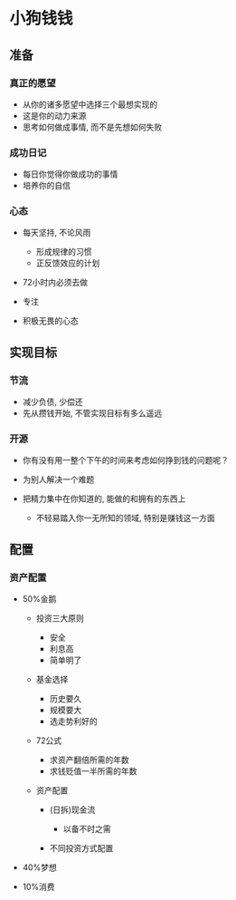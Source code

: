 # 小狗钱钱

## 准备

### 真正的愿望

- 从你的诸多愿望中选择三个最想实现的
- 这是你的动力来源
- 思考如何做成事情, 而不是先想如何失败

### 成功日记

- 每日你觉得你做成功的事情
- 培养你的自信

### 心态

- 每天坚持, 不论风雨

	- 形成规律的习惯
	- 正反馈效应的计划

- 72小时内必须去做
- 专注
- 积极无畏的心态

## 实现目标

### 节流

- 减少负债, 少偿还
- 先从攒钱开始, 不管实现目标有多么遥远

### 开源

- 你有没有用一整个下午的时间来考虑如何挣到钱的问题呢？
- 为别人解决一个难题
- 把精力集中在你知道的, 能做的和拥有的东西上

	- 不轻易踏入你一无所知的领域, 特别是赚钱这一方面

## 配置

### 资产配置

- 50%金鹅

	- 投资三大原则

		- 安全
		- 利息高
		- 简单明了

	- 基金选择

		- 历史要久
		- 规模要大
		- 选走势利好的

	- 72公式

		- 求资产翻倍所需的年数
		- 求钱贬值一半所需的年数

	- 资产配置

		- (日拆)现金流

			- 以备不时之需

		- 不同投资方式配置

- 40%梦想
- 10%消费

